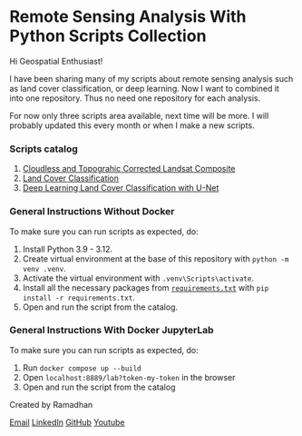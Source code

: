# Remote Sensing Analysis With Python Scripts Collection #

Hi Geospatial Enthusiast!

I have been sharing many of my scripts about remote sensing analysis such as land cover classification, or deep learning. Now I want to combined it into one repository. Thus no need one repository for each analysis.

For now only three scripts area available, next time will be more. I will probably updated this every month or when I make a new scripts.

### Scripts catalog ###
1. [Cloudless and Topograhic Corrected Landsat Composite](scripts/landsat_cloudless_topographic/landsat_cloudless_topographic.ipynb)
2. [Land Cover Classification](scripts/landcover_classification/landcover_classification.ipynb)
3. [Deep Learning Land Cover Classification with U-Net](scripts/deeplearning_landcover_classification_unet/modelling.ipynb)

### General Instructions Without Docker ###
To make sure you can run scripts as expected, do:
1. Install Python 3.9 - 3.12.
2. Create virtual environment at the base of this repository with `python -m venv .venv`.
3. Activate the virtual environment with `.venv\Scripts\activate`.
4. Install all the necessary packages from [`requirements.txt`](requirements.txt) with `pip install -r requirements.txt`.
5. Open and run the script from the catalog.

### General Instructions With Docker JupyterLab ###
To make sure you can run scripts as expected, do:
1. Run `docker compose up --build`
2. Open `localhost:8889/lab?token-my-token` in the browser
3. Open and run the script from the catalog

Created by Ramadhan

[Email](ramiqcom@gmail.com)
[LinkedIn](https://linkedin.com/in/ramiqcom)
[GitHub](https://github.com/ramiqcom)
[Youtube](https://youtube.com/@ramiqcom)
